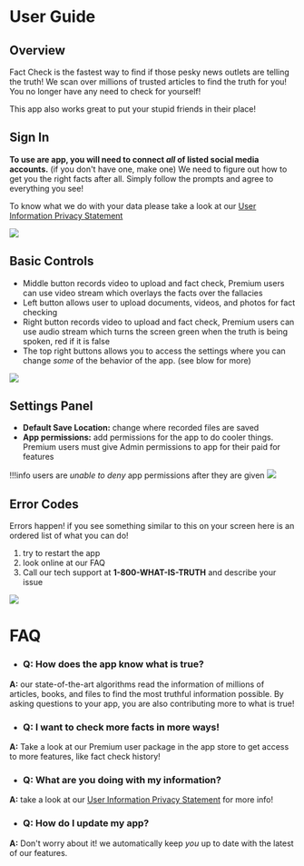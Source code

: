# User Guide

## Overview
Fact Check is the fastest way to find if those pesky news outlets are telling the truth! We scan over millions of trusted articles to find the truth for you! You no longer have any need to check for yourself! 

This app also works great to put your stupid friends in their place!

## Sign In
**To use are app, you will need to connect _all_ of listed social media accounts.** (if you don't have one, make one) We need to figure out how to get you the right facts after all. Simply follow the prompts and agree to everything you see!

To know what we do with your data please take a look at our [User Information Privacy Statement](privacy.md)

![](./img/Sign_in.png)

## Basic Controls

* Middle button records video to upload and fact check, Premium users can use video stream which overlays the facts over the fallacies
* Left button allows user to upload documents, videos, and photos for fact checking
* Right button records video to upload and fact check, Premium users can use audio stream which turns the screen green when the truth is being spoken, red if it is false
* The top right buttons allows you to access the settings where you can change *some* of the behavior of the app. (see blow for more)

![](./img/static.png)

## Settings Panel

* **Default Save Location:** change where recorded files are saved 
* **App permissions:** add permissions for the app to do cooler things. Premium users must give Admin permissions to app for their paid for features 

!!!info
    users are _unable to deny_ app permissions after they are given
![](./img/settings.png)

## Error Codes

Errors happen! if you see something similar to this on your screen here is an ordered list of what you can do!

1. try to restart the app
2. look online at our FAQ
3. Call our tech support at **1-800-WHAT-IS-TRUTH** and describe your issue

![](./img/error_code.png)


# FAQ

* ### Q: How does the app know what is true? 
**A:** our state-of-the-art algorithms read the information of millions of articles, books, and files to find the most truthful information possible. By asking questions to your app, you are also contributing more to what is true!
* ### Q: I want to check more facts in more ways! 
**A:** Take a look at our Premium user package in the app store to get access to more features, like fact check history!
* ### Q: What are you doing with my information?
**A:** take a look at our [User Information Privacy Statement](privacy.md) for more info!
* ### Q: How do I update my app?
**A:** Don't worry about it! we automatically keep _you_ up to date with the latest of our features.


